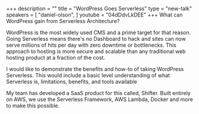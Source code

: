 +++
description = ""
title = "WordPress Goes Serverless"
type = "new-talk"
speakers = [
        "daniel-olson",
]
youtube = "04dDdvLkDEE"
+++
What can WordPress gain from Serverless Architecture?

WordPress is the most widely used CMS and a prime target for that reason. Going Serverless means there's no Dashboard to hack and sites can now serve millions of hits per day with zero downtime or bottlenecks. This approach to hosting is more secure and scalable than any traditional web hosting product at a fraction of the cost.

I would like to demonstrate the benefits and how-to of taking WordPress Serverless. This would include a basic level understanding of what Serverless is, limitations, benefits, and tools available

My team has developed a SaaS product for this called, Shifter. Built entirely on AWS, we use the Serverless Framework, AWS Lambda, Docker and more to make this possible.